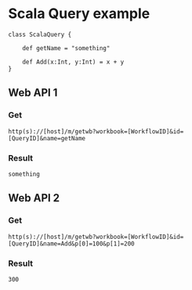 Scala Query example
===

    class ScalaQuery {

        def getName = "something"
        
        def Add(x:Int, y:Int) = x + y
    }

## Web API 1

### Get

    http(s)://[host]/m/getwb?workbook=[WorkflowID]&id=[QueryID]&name=getName

### Result

    something

## Web API 2

### Get

    http(s)://[host]/m/getwb?workbook=[WorkflowID]&id=[QueryID]&name=Add&p[0]=100&p[1]=200

### Result

    300